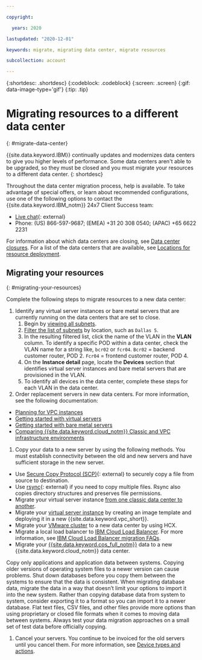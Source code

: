 ```yaml
---

copyright:

  years: 2020

lastupdated: "2020-12-01"

keywords: migrate, migrating data center, migrate resources

subcollection: account

---
```


{:shortdesc: .shortdesc}
{:codeblock: .codeblock}
{:screen: .screen}
{:gif: data-image-type='gif'}
{:tip: .tip}

# Migrating resources to a different data center
{: #migrate-data-center}

{{site.data.keyword.IBM}} continually updates and modernizes data centers to give you higher levels of performance. Some data centers aren't able to be upgraded, so they must be closed and you must migrate your resources to a different data center.
{: shortdesc}

Throughout the data center migration process, help is available. To take advantage of special offers, or learn about recommended configurations, use one of the following options to contact the {{site.data.keyword.IBM_notm}} 24x7 Client Success team: 
  * [Live chat](https://www.ibm.com/cloud/data-centers/?focusArea=WCP%20-%20Pooled%20CSM&contactmodule){: external}
  * Phone: (US) 866-597-9687; (EMEA) +31 20 308 0540; (APAC) +65 6622 2231

For information about which data centers are closing, see [Data center closures](/docs/get-support?topic=get-support-dc-closure). For a list of the data centers that are available, see [Locations for resource deployment](/docs/overview?topic=overview-locations).

## Migrating your resources
{: #migrating-your-resources}
 
Complete the following steps to migrate resources to a new data center: 

1. Identify any virtual server instances or bare metal servers that are currently running on the data centers that are set to close.  
   1. Begin by [viewing all subnets](/docs/subnets?topic=subnets-view-all-subnets). 
   1. [Filter the list of subnets](/docs/subnets?topic=subnets-view-all-subnets#filter-details) by location, such as `Dallas 5`. 
   1. In the resulting filtered list, click the name of the VLAN in the **VLAN** column. To identify a specific POD within a data center, check the VLAN name for a string like, `bcr02` or `fcr04`. `Bcr02` = backend customer router, POD 2. `Fcr04` = frontend customer router, POD 4. 
   1. On the **Instance detail** page, locate the **Devices** section that identifies virtual server instances and bare metal servers that are provisioned in the VLAN. 
   1. To identify all devices in the data center, complete these steps for each VLAN in the data center. 
1. Order replacement servers in new data centers. For more information, see the following documentation:
  * [Planning for VPC instances](/docs/vpc?topic=vpc-vsi_best_practices)
  * [Getting started with virtual servers](/docs/virtual-servers?topic=virtual-servers-getting-started-tutorial)
  * [Getting started with bare metal servers](/docs/bare-metal?topic=bare-metal-getting-started) 
  * [Comparing {{site.data.keyword.cloud_notm}} Classic and VPC infrastructure environments](/docs/cloud-infrastructure?topic=cloud-infrastructure-compare-infrastructure)
1. Copy your data to a new server by using the following methods. You must establish connectivity between the old and new servers and have sufficient storage in the new server. 
  * Use [Secure Copy Protocol (SCP)](https://www.ibm.com/support/knowledgecenter/ST5Q4U_1.5.2/com.ibm.storwize.v7000.unified.152.doc/usgr_usng_scp.html){: external} to securely copy a file from source to destination.
  * Use [rsync](https://download.samba.org/pub/rsync/rsync.html){: external} if you need to copy multiple files. Rsync also copies directory structures and preserves file permissions. 
  * Migrate your virtual server instance [from one classic data center to another](/docs/virtual-servers?account=virtual-servers-migrating-vsi-new-datacenter).
  * Migrate your [virtual server instance](/docs/vpc?topic=vpc-migrate-vsi-to-vpc) by creating an image template and deploying it in a new {{site.data.keyword.vpc_short}}.
  * Migrate your [VMware cluster](/docs/vmwaresolutions?topic=vmwaresolutions-hcxclient-migrations) to a new data center by using HCX.
  * Migrate a local load balancer to [IBM Cloud Load Balancer](/docs/loadbalancer-service?topic=loadbalancer-service-getting-started). For more information, see [IBM Cloud Load Balancer migration FAQs](/docs/loadbalancer-service?topic=loadbalancer-service-faqs-for-ibm-cloud-load-balancer).
  * Migrate your [{{site.data.keyword.cos_full_notm}}](/docs/cloud-object-storage?topic=cloud-object-storage-migrate-data-center#migrating-your-resources) data to a new {{site.data.keyword.cloud_notm}} data center.

  Copy only applications and application data between systems. Copying older versions of operating system files to a newer version can cause problems. Shut down databases before you copy them between the systems to ensure that the data is consistent. When migrating database data, migrate the data in a way that doesn’t limit your options to import it into the new system. Rather than copying database data from system to system, consider exporting it to a format so you can import it to a newer database. Flat text files, CSV files, and other files provide more options than using proprietary or closed file formats when it comes to moving data between systems. Always test your data migration approaches on a small set of test data before officially copying.
1. Cancel your servers. You continue to be invoiced for the old servers until you cancel them. For more information, see [Device types and actions](/docs/virtual-servers?topic=virtual-servers-managing-virtual-servers#device-types-and-actions). 


